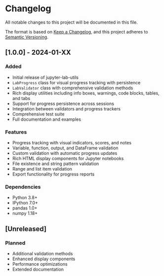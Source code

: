 # Changelog

All notable changes to this project will be documented in this file.

The format is based on [Keep a Changelog](https://keepachangelog.com/en/1.0.0/),
and this project adheres to [Semantic Versioning](https://semver.org/spec/v2.0.0.html).

## [1.0.0] - 2024-01-XX

### Added
- Initial release of jupyter-lab-utils
- `LabProgress` class for visual progress tracking with persistence
- `LabValidator` class with comprehensive validation methods
- Rich display utilities including info boxes, warnings, code blocks, tables, and tabs
- Support for progress persistence across sessions
- Integration between validators and progress trackers
- Comprehensive test suite
- Full documentation and examples

### Features
- Progress tracking with visual indicators, scores, and notes
- Variable, function, output, and DataFrame validation
- Custom validation with automatic progress updates
- Rich HTML display components for Jupyter notebooks
- File existence and string pattern validation
- Range and list item validation
- Export functionality for progress reports

### Dependencies
- Python 3.8+
- IPython 7.0+
- pandas 1.0+
- numpy 1.18+

## [Unreleased]

### Planned
- Additional validation methods
- Enhanced display components
- Performance optimizations
- Extended documentation